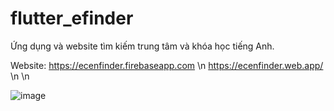 # flutter_efinder

Ứng dụng và website tìm kiếm trung tâm và khóa học tiếng Anh.

Website: https://ecenfinder.firebaseapp.com \n
         https://ecenfinder.web.app/ \n \n

![image](https://user-images.githubusercontent.com/45505443/138469965-7099bc55-4409-44c3-b011-493693b5142c.png)
